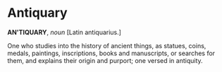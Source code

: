 # Antiquary

**AN'TIQUARY**, _noun_ \[Latin antiquarius.\]

One who studies into the history of ancient things, as statues, coins, medals, paintings, inscriptions, books and manuscripts, or searches for them, and explains their origin and purport; one versed in antiquity.